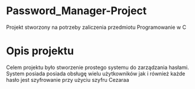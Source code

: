 # Password_Manager-Project
Projekt stworzony na potrzeby zaliczenia przedmiotu Programowanie w C
# Opis projektu
Celem projektu było stworzenie prostego systemu do zarządzania hasłami.
System posiada posiada obsługę wielu użytkowników jak i również każde hasło jest szyfrowanie przy użyciu szyfru Cezaraa

